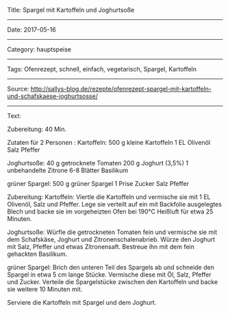 Title: Spargel mit Kartoffeln und Joghurtsoße

----

Date: 2017-05-16

----

Category: hauptspeise

----

Tags: Ofenrezept, schnell, einfach, vegetarisch, Spargel, Kartoffeln

----

Source: http://sallys-blog.de/rezepte/ofenrezept-spargel-mit-kartoffeln-und-schafskaese-joghurtsosse/

----

Text: 

Zubereitung: 40 Min.

Zutaten für 2 Personen :
Kartoffeln:
500 g kleine Kartoffeln
1 EL Olivenöl
Salz
Pfeffer

Joghurtsoße:
40 g getrocknete Tomaten
200 g Joghurt (3,5%)
1 unbehandelte Zitrone
6-8 Blätter Basilikum

grüner Spargel:
500 g grüner Spargel
1 Prise Zucker
Salz
Pfeffer

 

Zubereitung:
Kartoffeln:
Viertle die Kartoffeln und vermische sie mit 1 EL Olivenöl, Salz und Pfeffer. Lege sie verteilt auf ein mit Backfolie ausgelegtes Blech und backe sie im vorgeheizten Ofen bei 190°C Heißluft für etwa 25 Minuten.

Joghurtsoße:
Würfle die getrockneten Tomaten fein und vermische sie mit dem Schafskäse, Joghurt und Zitronenschalenabrieb. Würze den Joghurt mit Salz, Pfeffer und etwas Zitronensaft. Bestreue ihn mit dem fein gehackten Basilikum.

grüner Spargel:
Brich den unteren Teil des Spargels ab und schneide den Spargel in etwa 5 cm lange Stücke. Vermische diese mit Öl, Salz, Pfeffer und Zucker. Verteile die Spargelstücke zwischen den Kartoffeln und backe sie weitere 10 Minuten mit.

Serviere die Kartoffeln mit Spargel und dem Joghurt.